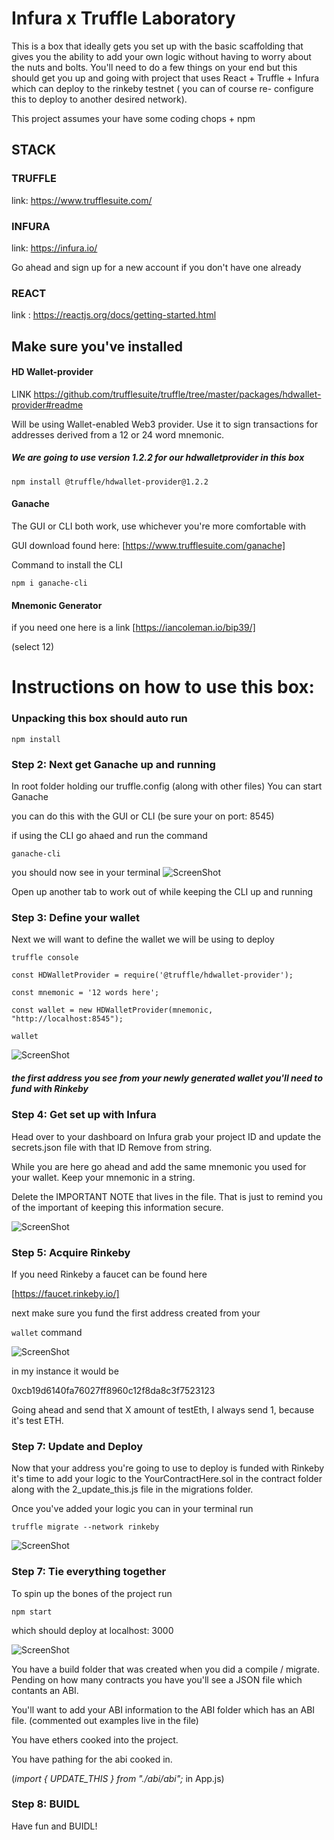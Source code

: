 # Infura x Truffle Laboratory

This is a box that ideally gets you set up with the basic scaffolding that gives you the ability to add your own logic without having to worry about the nuts and bolts. You'll need to do a few things on your end but this should get you up and going with project that uses React + Truffle + Infura which can deploy to the rinkeby testnet ( you can of course re- configure this to deploy to another desired network).

This project assumes your have some coding chops + npm

## STACK

### TRUFFLE

link: https://www.trufflesuite.com/

### INFURA

link: https://infura.io/

Go ahead and sign up for a new account if you don't have one already

### REACT

link : https://reactjs.org/docs/getting-started.html

## Make sure you've installed

#### HD Wallet-provider

LINK https://github.com/trufflesuite/truffle/tree/master/packages/hdwallet-provider#readme

Will be using Wallet-enabled Web3 provider. Use it to sign transactions for addresses derived from a 12 or 24 word mnemonic.

##### We are going to use version 1.2.2 for our hdwalletprovider in this box

`npm install @truffle/hdwallet-provider@1.2.2`

#### Ganache

The GUI or CLI both work, use whichever you're more comfortable with

GUI download found here: [https://www.trufflesuite.com/ganache]

Command to install the CLI

`npm i ganache-cli`

#### Mnemonic Generator

if you need one here is a link
[https://iancoleman.io/bip39/]

(select 12)

# Instructions on how to use this box:

### Unpacking this box should auto run

`npm install`

### Step 2: Next get Ganache up and running

In root folder holding our truffle.config (along with other files) You can start Ganache

you can do this with the GUI or CLI (be sure your on port: 8545)

if using the CLI go ahaed and run the command

`ganache-cli`

you should now see in your terminal
![ScreenShot](./src/assets/CLI.png)

Open up another tab to work out of while keeping the CLI up and running

### Step 3: Define your wallet

Next we will want to define the wallet we will be using to deploy

`truffle console`

`const HDWalletProvider = require('@truffle/hdwallet-provider');`

`const mnemonic = '12 words here';`

`const wallet = new HDWalletProvider(mnemonic, "http://localhost:8545");`

`wallet`

![ScreenShot](./src/assets/wallet.png)

##### the first address you see from your newly generated wallet you'll need to fund with Rinkeby

### Step 4: Get set up with Infura

Head over to your dashboard on Infura
grab your project ID and update the secrets.json file with that ID
Remove from string.

While you are here go ahead and add the same mnemonic you used for your wallet. Keep your mnemonic in a string.

Delete the IMPORTANT NOTE that lives in the file. That is just to remind you of the important of keeping this information secure.

![ScreenShot](./src/assets/infura.png)

### Step 5: Acquire Rinkeby

If you need Rinkeby a faucet can be found here

[https://faucet.rinkeby.io/]

next make sure you fund the first address created from your

`wallet` command

![ScreenShot](./src/assets/addy.png)

in my instance it would be

0xcb19d6140fa76027ff8960c12f8da8c3f7523123

Going ahead and send that X amount of testEth, I always send 1, because it's test ETH.

### Step 7: Update and Deploy

Now that your address you're going to use to deploy is funded with Rinkeby it's time to add your logic to the YourContractHere.sol in the contract folder along with the 2_update_this.js file in the migrations folder.

Once you've added your logic you can in your terminal run

`truffle migrate --network rinkeby`

![ScreenShot](./src/assets/deploy.png)

### Step 7: Tie everything together

To spin up the bones of the project run

`npm start`

which should deploy at localhost: 3000

![ScreenShot](./src/assets/npm.gif)

You have a build folder that was created when you did a compile / migrate. Pending on how many contracts you have you'll see a JSON file which contants an ABI.

You'll want to add your ABI information to the ABI folder which has an ABI file. (commented out examples live in the file)

You have ethers cooked into the project.

You have pathing for the abi cooked in.

(_import { UPDATE_THIS } from "./abi/abi";_ in App.js)

### Step 8: BUIDL

Have fun and BUIDL!
